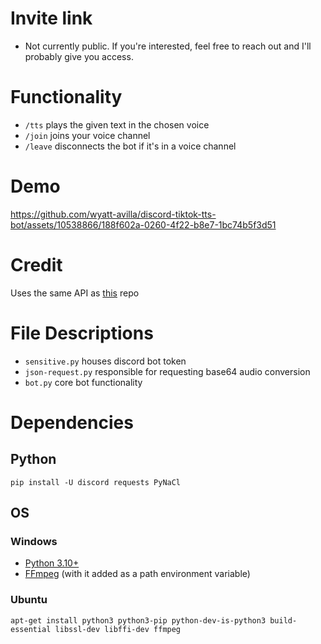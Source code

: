 # Invite link

- Not currently public. If you're interested, feel free to reach out and I'll probably give you access.

# Functionality

- `/tts` plays the given text in the chosen voice
- `/join` joins your voice channel
- `/leave` disconnects the bot if it's in a voice channel

# Demo

https://github.com/wyatt-avilla/discord-tiktok-tts-bot/assets/10538866/188f602a-0260-4f22-b8e7-1bc74b5f3d51

# Credit

Uses the same API as [this](https://github.com/Weilbyte/tiktok-tts) repo

# File Descriptions

- `sensitive.py` houses discord bot token
- `json-request.py` responsible for requesting base64 audio conversion
- `bot.py` core bot functionality

# Dependencies

## Python

`pip install -U discord requests PyNaCl`

## OS

### Windows
- [Python 3.10+](https://www.python.org/downloads/)
- [FFmpeg](https://ffmpeg.org/) (with it added as a path environment variable)

### Ubuntu
`apt-get install python3 python3-pip python-dev-is-python3 build-essential libssl-dev libffi-dev ffmpeg`
